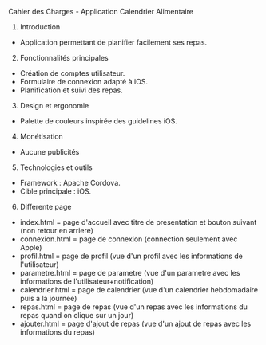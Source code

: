 Cahier des Charges - Application Calendrier Alimentaire

1. Introduction
- Application permettant de planifier facilement ses repas.

2. Fonctionnalités principales
- Création de comptes utilisateur.
- Formulaire de connexion adapté à iOS.
- Planification et suivi des repas.

3. Design et ergonomie
- Palette de couleurs inspirée des guidelines iOS.

4. Monétisation
- Aucune publicités

5. Technologies et outils
- Framework : Apache Cordova.
- Cible principale : iOS.

6. Differente page 
- index.html = page d'accueil avec titre de presentation et bouton suivant (non retour en arriere)
- connexion.html = page de connexion (connection seulement avec Apple)
- profil.html = page de profil (vue d'un profil avec les informations de l'utilisateur)
- parametre.html = page de parametre (vue d'un parametre avec les informations de l'utilisateur+notification)
- calendrier.html = page de calendrier (vue d'un calendrier hebdomadaire puis a la journee)
- repas.html = page de repas (vue d'un repas avec les informations du repas quand on clique sur un jour)
- ajouter.html = page d'ajout de repas (vue d'un ajout de repas avec les informations du repas)


